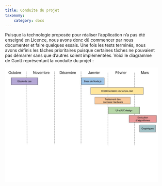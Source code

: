 ```yaml
---
title: Conduite du projet
taxonomy:
    category: docs
---
```

Puisque la technologie proposée pour réaliser l’application n’a pas été enseigné en Licence, nous avons donc dû commencer par nous documenter et faire quelques essais. Une fois les tests terminés, nous avons définis les tâches prioritaires puisque certaines tâches ne pouvaient pas démarrer sans que d’autres soient implémentées.
Voici le diagramme de Gantt représentant la conduite du projet :

![](gantt.jpg)
